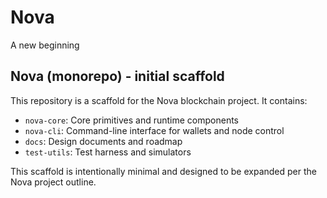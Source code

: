 # Nova
A new beginning

## Nova (monorepo) - initial scaffold

This repository is a scaffold for the Nova blockchain project. It contains:

- `nova-core`: Core primitives and runtime components
- `nova-cli`: Command-line interface for wallets and node control
- `docs`: Design documents and roadmap
- `test-utils`: Test harness and simulators

This scaffold is intentionally minimal and designed to be expanded per the Nova project outline.
